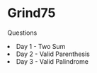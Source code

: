 # Grind75

Questions

<li> Day 1 - Two Sum </li>
<li>Day 2 - Valid Parenthesis </li>
<li>Day 3 - Valid Palindrome </li>
